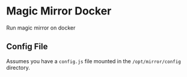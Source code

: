 # Magic Mirror Docker

Run magic mirror on docker

## Config File

Assumes you have a `config.js` file mounted in the `/opt/mirror/config` directory.
